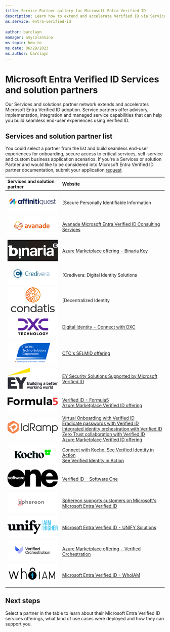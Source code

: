 ```yaml
---
title: Service Partner gallery for Microsoft Entra Verified ID
description: Learn how to extend and accelerate Verified ID via Service Partners.
ms.service: entra-verified-id

author: barclayn
manager: amycolannino
ms.topic: how-to
ms.date: 06/29/2023
ms.author: barclayn
---
```


# Microsoft Entra Verified ID Services and solution partners

Our Services and solutions partner network extends and accelerates Microsoft Entra Verified ID adoption. Service partners offer advisory, implementation, integration and managed service capabilities that can help you build seamless end-user experiences using Verified ID.

## Services and solution partner list

You could select a partner from the list and build seamless end-user experiences for onboarding, secure access to critical services, self-service and custom business application scenarios. If you're a Services or solution Partner and would like to be considered into Microsoft Entra Verified ID partner documentation, submit your application [request](https://forms.microsoft.com/r/AGVsXmf4EZ)

| Services and solution partner | Website |
|:-------------------------|:--------------|
| ![Screenshot of Affinitiquest logo.](media/services-partners/affinitiquest.png) | [Secure Personally Identifiable Information | AffinitiQuest](https://affinitiquest.io/) |
| ![Screenshot of Avanade logo.](media/services-partners/avanade.png) | [Avanade Microsoft Entra Verified ID Consulting Services](https://appsource.microsoft.com/marketplace/consulting-services/avanadeinc.ava_entra_verified_id_fy23?exp=ubp8) |
| ![Screenshot of Binaria logo.](media/services-partners/binaria.png) | [Azure Marketplace offering - Binaria Key](https://azuremarketplace.microsoft.com/marketplace/apps/binariatechnologies1583779526579.binariakey?tab=Overview) |
| ![Screenshot of Credivera logo.](media/services-partners/credivera.png) | [Credivera: Digital Identity Solutions | Verifiable Credentials](https://www.credivera.com/) |
| ![Screenshot of Condatis logo.](media/services-partners/condatis.png) | [Decentralized Identity | Condatis](https://condatis.com/technology/decentralized-identity/) |
| ![Screenshot of DXC logo.](media/services-partners/dxc.png) | [Digital Identity - Connect with DXC](https://dxc.com/us/en/services/security/digital-identity) |
| ![Screenshot of CTC logo.](media/services-partners/ctc.png) | [CTC's SELMID offering](https://ctc-insight.com/selmid) |
| ![Screenshot of EY logo.](media/services-partners/ey.png) | [EY Security Solutions Supported by Microsoft Verified ID](https://azuremarketplace.microsoft.com/marketplace/apps/ey_global.ey_ss_supported_by_msft_verified_id?tab=Overview) |
| ![Screenshot of Formula5 logo.](media/services-partners/formula5.png) | [Verified ID - Formula5](https://formula5.com/accelerator-for-microsoft-entra-verified-id/)<br/>[Azure Marketplace Verified ID offering](https://azuremarketplace.microsoft.com/marketplace/consulting-services/formulaconsultingllc1668008672143.verifiable_credentials_formula5-preview?tab=Overview&flightCodes=d12a14cf40204b39840e5c0f114c1366) |
| ![Screenshot of IdRamp logo.](media/services-partners/idramp.png) | [Virtual Onboarding with Verified ID](https://idramp.com/virtual-onboarding-with-ms-entra-verified-id/)<br/>[Eradicate passwords with Verified ID](https://idramp.com/eradicate-passwords-with-verified-id-orchestration/)<br/>[Integrated identity orchestration with Verified ID](https://idramp.com/entra-verified-id-integrated-identity-orchestration/)<br/>[Zero Trust collaboration with Verified ID](https://idramp.com/protected-virtual-meetings/)<br/>[Azure Marketplace Verified ID offering](https://azuremarketplace.microsoft.com/marketplace/apps/idrampinc1682537450107.idramp-orchestration?tab=Overview) |
| ![Screenshot of Kocho logo.](media/services-partners/kocho.png) | [Connect with Kocho. See Verified Identity in Action](https://kocho.co.uk/contact-us/)<br/>[See Verified Identity in Action](https://kocho.co.uk/verified-id-in-action/) |
| ![Screenshot of Software One logo.](media/services-partners/softwareone.png) | [Verified ID - Software One](https://www.softwareone.com/) |
| ![Screenshot of Sphereon logo.](media/services-partners/sphereon.png) | [Sphereon supports customers on Microsoft's Microsoft Entra Verified ID](https://sphereon.com/sphereon-supports-microsofts-entra-verified-id/) |
| ![Screenshot of Unify logo.](media/services-partners/unify.png) | [Microsoft Entra Verified ID - UNIFY Solutions](https://unifysolutions.net/entra/verified-id/) |
| ![Screenshot of VO logo.](media/services-partners/verified-orchestration.png) | [Azure Marketplace offering - Verified Orchestration](https://azuremarketplace.microsoft.com/marketplace/apps/verifiedorchestrationptyltd1695169491637.verified_orchestration1?tab=Overview) |
| ![Screenshot of Whoiam logo.](media/services-partners/whoiam.png) | [Microsoft Entra Verified ID - WhoIAM](https://www.whoiam.ai/product/microsoft-entra-verified-id/) |

## Next steps

Select a partner in the table to learn about their Microsoft Entra Verified ID services offerings, what kind of use cases were deployed and how they can support you.
